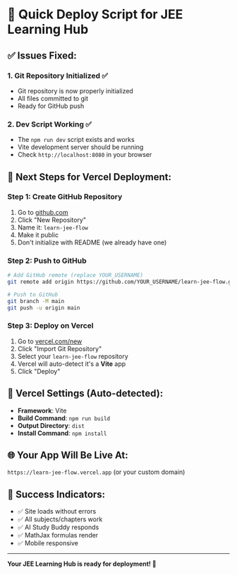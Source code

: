 # 🚀 Quick Deploy Script for JEE Learning Hub

## ✅ Issues Fixed:

### 1. **Git Repository Initialized** ✅
- Git repository is now properly initialized
- All files committed to git
- Ready for GitHub push

### 2. **Dev Script Working** ✅
- The `npm run dev` script exists and works
- Vite development server should be running
- Check `http://localhost:8080` in your browser

## 🎯 Next Steps for Vercel Deployment:

### **Step 1: Create GitHub Repository**
1. Go to [github.com](https://github.com)
2. Click "New Repository"
3. Name it: `learn-jee-flow`
4. Make it public
5. Don't initialize with README (we already have one)

### **Step 2: Push to GitHub**
```bash
# Add GitHub remote (replace YOUR_USERNAME)
git remote add origin https://github.com/YOUR_USERNAME/learn-jee-flow.git

# Push to GitHub
git branch -M main
git push -u origin main
```

### **Step 3: Deploy on Vercel**
1. Go to [vercel.com/new](https://vercel.com/new)
2. Click "Import Git Repository"
3. Select your `learn-jee-flow` repository
4. Vercel will auto-detect it's a **Vite** app
5. Click "Deploy"

## 🔧 Vercel Settings (Auto-detected):
- **Framework**: Vite
- **Build Command**: `npm run build`
- **Output Directory**: `dist`
- **Install Command**: `npm install`

## 🌐 Your App Will Be Live At:
`https://learn-jee-flow.vercel.app` (or your custom domain)

## 🎉 Success Indicators:
- ✅ Site loads without errors
- ✅ All subjects/chapters work
- ✅ AI Study Buddy responds
- ✅ MathJax formulas render
- ✅ Mobile responsive

---

**Your JEE Learning Hub is ready for deployment! 🚀**

